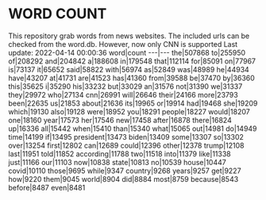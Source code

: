 # WORD COUNT
This repository grab words from news websites. The included urls can be checked from the word.db.
However, now only CNN is supported
Last update: 2022-04-14 00:00:36
word|count
---|---
the|507868
to|255950
of|208292
and|204842
a|188608
in|179548
that|112114
for|85091
on|77967
is|73137
it|65652
said|58822
with|56974
as|52849
was|48989
he|44934
have|43207
at|41731
are|41523
has|41360
from|39588
be|37470
by|36360
this|35625
i|35290
his|33232
but|33029
an|31576
not|31390
we|31337
they|29972
who|27134
cnn|26991
will|26646
their|24166
more|23793
been|22635
us|21853
about|21636
its|19965
or|19914
had|19468
she|19209
which|19130
also|19128
were|18952
you|18291
people|18227
would|18207
one|18160
year|17573
her|17546
new|17458
after|16878
there|16824
up|16336
all|15442
when|15410
than|15340
what|15065
out|14981
do|14949
time|14199
if|13495
president|13473
biden|13409
some|13307
so|13302
over|13254
first|12802
can|12689
could|12396
other|12378
trump|12108
last|11951
told|11852
according|11788
two|11518
into|11379
like|11338
just|11166
our|11103
now|10838
state|10813
no|10539
house|10447
covid|10110
those|9695
while|9347
country|9268
years|9257
get|9227
how|9220
them|9045
world|8904
did|8884
most|8759
because|8543
before|8487
even|8481
